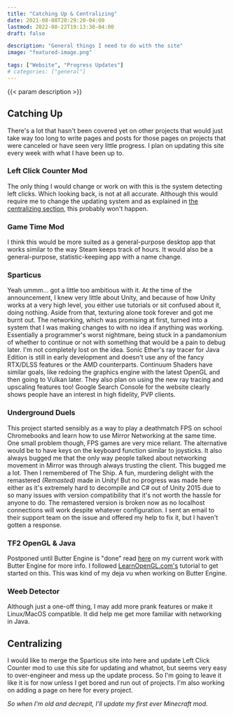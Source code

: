 ```yaml
---
title: "Catching Up & Centralizing"
date: 2021-08-08T20:29:20-04:00
lastmod: 2022-08-22T19:13:30-04:00
draft: false

description: "General things I need to do with the site"
image: "featured-image.png"

tags: ["Website", "Progress Updates"]
# categories: ["general"]
---
```


{{< param description >}}

<!--more-->

## Catching Up
There's a lot that hasn't been covered yet on other projects that would just take way too long to write pages and posts for those pages on projects that were canceled or have seen very little progress. I plan on updating this site every week with what I have been up to.

### Left Click Counter Mod
The only thing I would change or work on with this is the system detecting left clicks. Which looking back, is not at all accurate. Although this would require me to change the updating system and as explained in [the centralizing section](#centralizing), this probably won't happen.

### Game Time Mod
I think this would be more suited as a general-purpose desktop app that works similar to the way Steam keeps track of hours. It would also be a general-purpose, statistic-keeping app with a name change.

### Sparticus
Yeah ummm... got a little too ambitious with it. At the time of the announcement, I knew very little about Unity, and because of how Unity works at a very high level, you either use tutorials or sit confused about it, doing nothing. Aside from that, texturing alone took forever and got me burnt out. The networking, which was promising at first, turned into a system that I was making changes to with no idea if anything was working. Essentially a programmer's worst nightmare, being stuck in a pandamonium of whether to continue or not with something that would be a pain to debug later. I'm not completely lost on the idea. Sonic Ether's ray tracer for Java Edition is still in early development and doesn't use any of the fancy RTX/DLSS features or the AMD counterparts. Continuum Shaders have similar goals, like redoing the graphics engine with the latest OpenGL and then going to Vulkan later. They also plan on using the new ray tracing and upscaling features too! Google Search Console for the website clearly shows people have an interest in high fidelity, PVP clients.

### Underground Duels
This project started sensibly as a way to play a deathmatch FPS on school Chromebooks and learn how to use Mirror Networking at the same time. One small problem though, FPS games are very mice reliant. The alternative would be to have keys on the keyboard function similar to joysticks. It also always bugged me that the only way people talked about networking movement in Mirror was through always trusting the client. This bugged me a lot. Then I remembered of The Ship. A fun, murdering delight with the remastered *(Remasted)* made in Unity! But no progress was made here either as it's extremely hard to decompile and C# out of Unity 2015 due to so many issues with version compatibility that it's not worth the hassle for anyone to do. The remastered version is broken now as no localhost connections will work despite whatever configuration. I sent an email to their support team on the issue and offered my help to fix it, but I haven't gotten a response.

### TF2 OpenGL & Java
Postponed until Butter Engine is "done" read [here](/butter-dejavu) on my current work with Butter Engine for more info. I followed [LearnOpenGL.com's](https://learnopengl.com) tutorial to get started on this. This was kind of my deja vu when working on Butter Engine.

### Weeb Detector
Although just a one-off thing, I may add more prank features or make it Linux/MacOS compatible. It did help me get more familiar with networking in Java.

## Centralizing
I would like to merge the Sparticus site into here and update Left Click Counter mod to use this site for updating and whatnot, but seems very easy to over-engineer and mess up the update process. So I'm going to leave it like it is for now unless I get bored and run out of projects. I'm also working on adding a page on here for every project. 

*So when I'm old and decrepit, I'll update my first ever Minecraft mod.*


